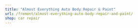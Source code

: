 ```yaml
---
title: "Almost Everything Auto Body Repair & Paint"
url: /fremont/almost-everything-auto-body-repair-and-paint/
shop: car repair
---
```

